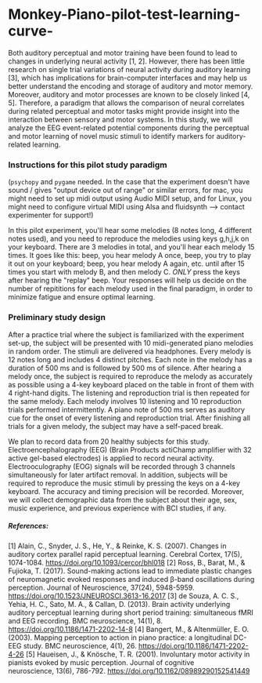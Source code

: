 # Monkey-Piano-pilot-test-learning-curve-

Both auditory perceptual and motor training have been found to lead to changes in underlying neural activity [1, 2]. However, there has been little research on single trial variations of neural activity during auditory learning [3], which has implications for brain-computer interfaces and may help us better understand the encoding and storage of auditory and motor memory. Moreover, auditory and motor processes are known to be closely linked [4, 5]. Therefore, a paradigm that allows the comparison of neural correlates during related perceptual and motor tasks might provide insight into the interaction between sensory and motor systems. In this study, we will analyze the EEG event-related potential components during the perceptual and motor learning of novel music stimuli to identify markers for auditory-related learning.

### Instructions for this pilot study paradigm

(`psychopy` and `pygame` needed. In the case that the experiment doesn't have sound / gives "output device out of range" or similar errors, for mac, you might need to set up midi output using Audio MIDI setup, and for Linux, you might need to configure virtual MIDI using Alsa and fluidsynth --> contact experimenter for support!)

In this pilot experiment, you'll hear some melodies (8 notes long, 4 different notes used), and you need to reproduce the melodies using keys g,h,j,k on your keyboard. There are 3 melodies in total, and you'll hear each melody 15 times. It goes like this: beep, you hear melody A once, beep, you try to play it out on your keyboard; beep, you hear melody A again, etc. until after 15 times you start with melody B, and then melody C. _ONLY_ press the keys after hearing the "replay" beep. Your responses will help us decide on the number of repititions for each melody used in the final paradigm, in order to minimize fatigue and ensure optimal learning.

### Preliminary study design

After a practice trial where the subject is familiarized with the experiment set-up, the subject will be presented with 10 midi-generated piano melodies in random order. The stimuli are delivered via headphones. Every melody is 12 notes long and includes 4 distinct pitches. Each note in the melody has a duration of 500 ms and is followed by 500 ms of silence. After hearing a melody once, the subject is required to reproduce the melody as accurately as possible using a 4-key keyboard placed on the table in front of them with 4 right-hand digits. The listening and reproduction trial is then repeated for the same melody. Each melody involves 10 listening and 10 reproduction trials performed intermittently. A piano note of 500 ms serves as auditory cue for the onset of every listening and reproduction trial. After finishing all trials for a given melody, the subject may have a self-paced break.

We plan to record data from 20 healthy subjects for this study. Electroencephalography (EEG) (Brain Products actiChamp amplifier with 32 active gel-based electrodes) is applied to record neural activity. Electrooculography (EOG) signals will be recorded through 3 channels simultaneously for later artifact removal. In addition, subjects will be required to reproduce the music stimuli by pressing the keys on a 4-key keyboard. The accuracy and timing precision will be recorded. Moreover, we will collect demographic data from the subject about their age, sex, music experience, and previous experience with BCI studies, if any.

##### References:

[1] Alain, C., Snyder, J. S., He, Y., & Reinke, K. S. (2007). Changes in auditory cortex parallel rapid perceptual learning. Cerebral Cortex, 17(5), 1074-1084. https://doi.org/10.1093/cercor/bhl018
[2] Ross, B., Barat, M., & Fujioka, T. (2017). Sound-making actions lead to immediate plastic changes of neuromagnetic evoked responses and induced β-band oscillations during perception. Journal of Neuroscience, 37(24), 5948-5959. https://doi.org/10.1523/JNEUROSCI.3613-16.2017
[3] de Souza, A. C. S., Yehia, H. C., Sato, M. A., & Callan, D. (2013). Brain activity underlying auditory perceptual learning during short period training: simultaneous fMRI and EEG recording. BMC neuroscience, 14(1), 8. https://doi.org/10.1186/1471-2202-14-8
[4] Bangert, M., & Altenmüller, E. O. (2003). Mapping perception to action in piano practice: a longitudinal DC-EEG study. BMC neuroscience, 4(1), 26. https://doi.org/10.1186/1471-2202-4-26
[5] Haueisen, J., & Knösche, T. R. (2001). Involuntary motor activity in pianists evoked by music perception. Journal of cognitive neuroscience, 13(6), 786-792. https://doi.org/10.1162/08989290152541449
